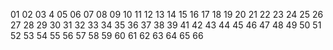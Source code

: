 01
02
03
4
05
06 
07 
08 
09 
10 
11 
12 
13 
14
15 
16 
17 
18 
19
20 
21 
22
23
24
25
26 
27 
28
29
30
31
32
33
34
35
36
37
38
39
41
42
43
44
45
46
47
48
49
50
51
52
53
54
55
56
57
58
59
60
61
62
63
64
65
66
